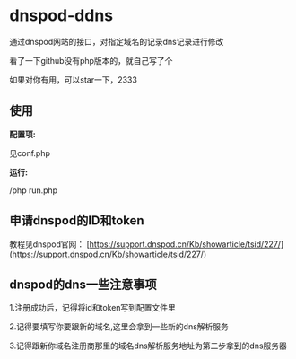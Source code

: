 # dnspod-ddns

通过dnspod网站的接口，对指定域名的记录dns记录进行修改

看了一下github没有php版本的，就自己写了个

如果对你有用，可以star一下，2333

## 使用

**配置项:**

见conf.php

**运行:**

<yourpath>/php run.php

## 申请dnspod的ID和token
教程见dnspod官网：
[https://support.dnspod.cn/Kb/showarticle/tsid/227/](https://support.dnspod.cn/Kb/showarticle/tsid/227/)

## dnspod的dns一些注意事项

1.注册成功后，记得将id和token写到配置文件里

2.记得要填写你要跟新的域名,这里会拿到一些新的dns解析服务

3.记得跟新你域名注册商那里的域名dns解析服务地址为第二步拿到的dns服务器
